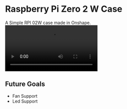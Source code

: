 # Raspberry Pi Zero 2 W Case
A Simple RPI 02W case made in Onshape.
![Preview](https://raw.githubusercontent.com/Cherrytree56567/RPI-02W-Case/refs/heads/main/Render/0001-0250.mp4)

## Future Goals
 - Fan Support
 - Led Support